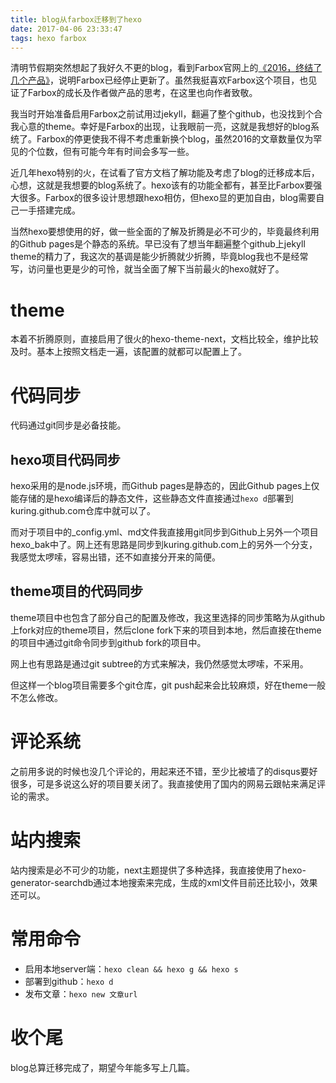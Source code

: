 ```yaml
---
title: blog从farbox迁移到了hexo
date: 2017-04-06 23:33:47
tags: hexo farbox
---
```


清明节假期突然想起了我好久不更的blog，看到Farbox官网上的[《2016，终结了几个产品》](https://blog.farbox.com/post/2017)，说明Farbox已经停止更新了。虽然我挺喜欢Farbox这个项目，也见证了Farbox的成长及作者做产品的思考，在这里也向作者致敬。

我当时开始准备启用Farbox之前试用过jekyll，翻遍了整个github，也没找到个合我心意的theme。幸好是Farbox的出现，让我眼前一亮，这就是我想好的blog系统了。Farbox的停更使我不得不考虑重新换个blog，虽然2016的文章数量仅为罕见的个位数，但有可能今年有时间会多写一些。

近几年hexo特别的火，在试看了官方文档了解功能及考虑了blog的迁移成本后，心想，这就是我想要的blog系统了。hexo该有的功能全都有，甚至比Farbox要强大很多。Farbox的很多设计思想跟hexo相仿，但hexo显的更加自由，blog需要自己一手搭建完成。

当然hexo要想使用的好，做一些全面的了解及折腾是必不可少的，毕竟最终利用的Github pages是个静态的系统。早已没有了想当年翻遍整个github上jekyll theme的精力了，我这次的基调是能少折腾就少折腾，毕竟blog我也不是经常写，访问量也更是少的可怜，就当全面了解下当前最火的hexo就好了。

# theme

本着不折腾原则，直接启用了很火的hexo-theme-next，文档比较全，维护比较及时。基本上按照文档走一遍，该配置的就都可以配置上了。

# 代码同步

代码通过git同步是必备技能。

## hexo项目代码同步

hexo采用的是node.js环境，而Github pages是静态的，因此Github pages上仅能存储的是hexo编译后的静态文件，这些静态文件直接通过`hexo d`部署到kuring.github.com仓库中就可以了。

而对于项目中的_config.yml、md文件我直接用git同步到Github上另外一个项目hexo_bak中了。网上还有思路是同步到kuring.github.com上的另外一个分支，我感觉太啰嗦，容易出错，还不如直接分开来的简便。

## theme项目的代码同步

theme项目中也包含了部分自己的配置及修改，我这里选择的同步策略为从github上fork对应的theme项目，然后clone fork下来的项目到本地，然后直接在theme的项目中通过git命令同步到github fork的项目中。

网上也有思路是通过git subtree的方式来解决，我仍然感觉太啰嗦，不采用。

但这样一个blog项目需要多个git仓库，git push起来会比较麻烦，好在theme一般不怎么修改。

# 评论系统

之前用多说的时候也没几个评论的，用起来还不错，至少比被墙了的disqus要好很多，可是多说这么好的项目要关闭了。我直接使用了国内的网易云跟帖来满足评论的需求。

# 站内搜索

站内搜索是必不可少的功能，next主题提供了多种选择，我直接使用了hexo-generator-searchdb通过本地搜索来完成，生成的xml文件目前还比较小，效果还可以。

# 常用命令

* 启用本地server端：`hexo clean && hexo g && hexo s`
* 部署到github：`hexo d`
* 发布文章：`hexo new 文章url`

# 收个尾

blog总算迁移完成了，期望今年能多写上几篇。
